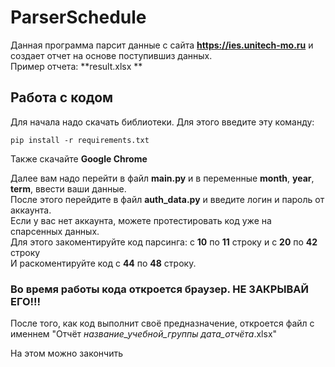 # ParserSchedule

Данная программа парсит данные с сайта **https://ies.unitech-mo.ru** и создает отчет на основе поступившиз данных.   
Пример отчета: **result.xlsx  **

## Работа с кодом
Для начала надо скачать библиотеки. Для этого введите эту команду:
~~~~
pip install -r requirements.txt
~~~~
Также скачайте **Google Chrome**  

Далее вам надо перейти в файл **main.py** и в переменные **month**, **year**, **term**, ввести ваши данные.  
После этого перейдите в файл **auth_data.py** и введите логин и пароль от аккаунта.  
Если у вас нет аккаунта, можете протестировать код уже на спарсенных данных.  
Для этого закоментируйте код парсинга: с **10** по **11** строку и с **20** по **42** строку  
И раскоментируйте код с **44** по **48** строку.  

### Во время работы кода откроется браузер. НЕ ЗАКРЫВАЙ ЕГО!!!
  
После того, как код выполнит своё предназначение, откроется файл с именнем "Отчёт _название_учебной_группы_ _дата_отчёта_.xlsx"
  
На этом можно закончить
